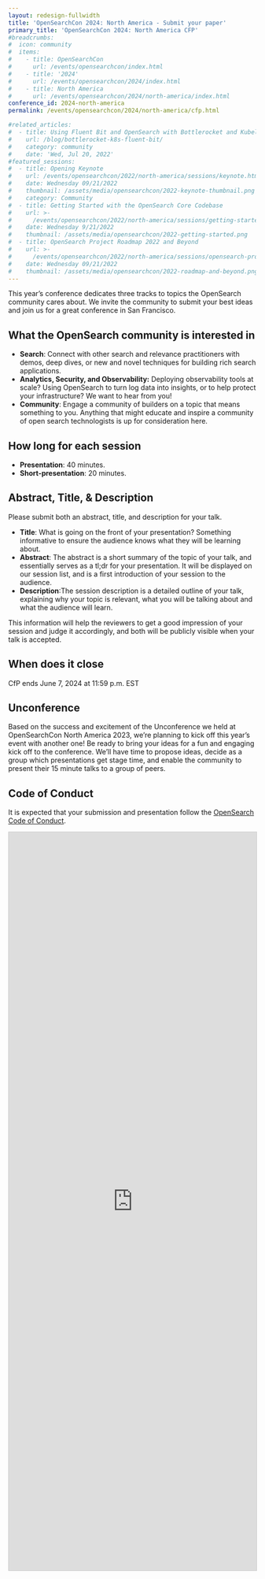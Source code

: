 ```yaml
---
layout: redesign-fullwidth
title: 'OpenSearchCon 2024: North America - Submit your paper'
primary_title: 'OpenSearchCon 2024: North America CFP'
#breadcrumbs:
#  icon: community
#  items:
#    - title: OpenSearchCon
#      url: /events/opensearchcon/index.html
#    - title: '2024'
#      url: /events/opensearchcon/2024/index.html
#    - title: North America
#      url: /events/opensearchcon/2024/north-america/index.html
conference_id: 2024-north-america
permalink: /events/opensearchcon/2024/north-america/cfp.html

#related_articles:
#  - title: Using Fluent Bit and OpenSearch with Bottlerocket and Kubelet logs
#    url: /blog/bottlerocket-k8s-fluent-bit/
#    category: community
#    date: 'Wed, Jul 20, 2022'
#featured_sessions:
#  - title: Opening Keynote
#    url: /events/opensearchcon/2022/north-america/sessions/keynote.html
#    date: Wednesday 09/21/2022
#    thumbnail: /assets/media/opensearchcon/2022-keynote-thumbnail.png
#    category: Community
#  - title: Getting Started with the OpenSearch Core Codebase
#    url: >-
#      /events/opensearchcon/2022/north-america/sessions/getting-started-with-opensearch-core-codebase.html
#    date: Wednesday 9/21/2022
#    thumbnail: /assets/media/opensearchcon/2022-getting-started.png
#  - title: OpenSearch Project Roadmap 2022 and Beyond
#    url: >-
#      /events/opensearchcon/2022/north-america/sessions/opensearch-project-roadmap-2022-and-beyond.html
#    date: Wednesday 09/21/2022
#    thumbnail: /assets/media/opensearchcon/2022-roadmap-and-beyond.png
---
```



This year’s conference dedicates three tracks to topics the OpenSearch community cares about. We invite the community to submit your best ideas and join us for a great conference in San Francisco.


## What the OpenSearch community is interested in

* **Search**: Connect with other search and relevance practitioners with demos, deep dives, or new and novel techniques for building rich search applications.
* **Analytics, Security, and Observability:** Deploying observability tools at scale? Using OpenSearch to turn log data into insights, or to help protect your infrastructure? We want to hear from you!
* **Community**: Engage a community of builders on a topic that means something to you. Anything that might educate and inspire a community of open search technologists is up for consideration here.



## How long for each session

* **Presentation**: 40 minutes.
* **Short-presentation**: 20 minutes.


## Abstract, Title, & Description


Please submit both an abstract, title, and description for your talk.

* **Title**: What is going on the front of your presentation? Something informative to ensure the audience knows what they will be learning about.
* **Abstract**: The abstract is a short summary of the topic of your talk, and essentially serves as a tl;dr for your presentation. It will be displayed on our session list, and is a first introduction of your session to the audience.
* **Description**:The session description is a detailed outline of your talk, explaining why your topic is relevant, what you will be talking about and what the audience will learn.

This information will help the reviewers to get a good impression of your session and judge it accordingly, and both will be publicly visible when your talk is accepted.

## When does it close

CfP ends June 7, 2024 at 11:59 p.m. EST

## Unconference

Based on the success and excitement of the Unconference we held at OpenSearchCon North America 2023, we’re planning to kick off this year’s event with another one! Be ready to bring your ideas for a fun and engaging kick off to the conference. We’ll have time to propose ideas, decide as a group which presentations get stage time, and enable the community to present their 15 minute talks to a group of peers.


## Code of Conduct

It is expected that your submission and presentation follow the [OpenSearch Code of Conduct](https://opensearch.org/codeofconduct.html).

<iframe class="airtable-embed" src="https://airtable.com/embed/appWltifOss0C1Ze3/paghymzSgP6jpreTz/form" frameborder="0" onmousewheel="" width="100%" height="1500" style="background: transparent; border: 1px solid #ccc;"></iframe>

